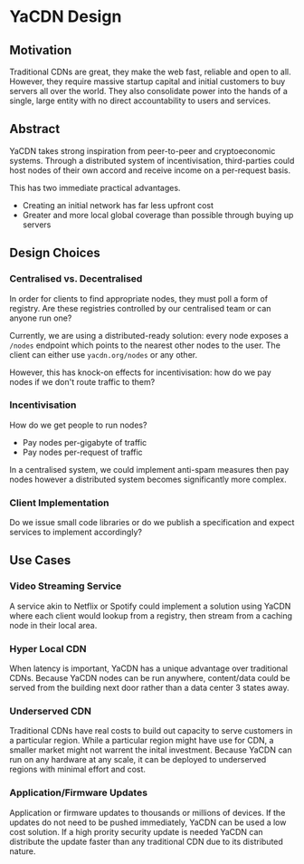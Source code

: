 # YaCDN Design

## Motivation

Traditional CDNs are great, they make the web fast, reliable and open to all. However, they require massive startup capital and initial customers to buy servers all over the world. They also consolidate power into the hands of a single, large entity with no direct accountability to users and services.

## Abstract

YaCDN takes strong inspiration from peer-to-peer and cryptoeconomic systems. Through a distributed system of incentivisation, third-parties could host nodes of their own accord and receive income on a per-request basis.

This has two immediate practical advantages.

* Creating an initial network has far less upfront cost
* Greater and more local global coverage than possible through buying up servers

## Design Choices

### Centralised vs. Decentralised

In order for clients to find appropriate nodes, they must poll a form of registry. Are these registries controlled by our centralised team or can anyone run one?

Currently, we are using a distributed-ready solution: every node exposes a `/nodes` endpoint which points to the nearest other nodes to the user. The client can either use `yacdn.org/nodes` or any other.

However, this has knock-on effects for incentivisation: how do we pay nodes if we don't route traffic to them?

### Incentivisation

How do we get people to run nodes?

* Pay nodes per-gigabyte of traffic
* Pay nodes per-request of traffic

In a centralised system, we could implement anti-spam measures then pay nodes however a distributed system becomes significantly more complex.

### Client Implementation

Do we issue small code libraries or do we publish a specification and expect services to implement accordingly?

## Use Cases

### Video Streaming Service

A service akin to Netflix or Spotify could implement a solution using YaCDN where each client would lookup from a registry, then stream from a caching node in their local area.

### Hyper Local CDN

When latency is important, YaCDN has a unique advantage over traditional CDNs. Because YaCDN nodes can be run anywhere, content/data could be served from the building next door rather than a data center 3 states away.

### Underserved CDN

Traditional CDNs have real costs to build out capacity to serve customers in a particular region. While a particular region might have use for CDN, a smaller market might not warrent the inital investment. Because YaCDN can run on any hardware at any scale, it can be deployed to underserved regions with minimal effort and cost.

### Application/Firmware Updates

Application or firmware updates to thousands or millions of devices. If the updates do not need to be pushed immediately, YaCDN can be used a low cost solution. If a high prority security update is needed YaCDN can distribute the update faster than any traditional CDN due to its distributed nature. 
